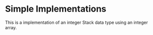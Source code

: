# Simple Implementations
This is a implementation of an integer Stack data type using an integer array.
